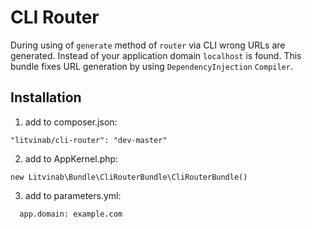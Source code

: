 # CLI Router

During using of `generate` method of `router` via CLI wrong URLs are generated. Instead of your application domain `localhost` is found.
This bundle fixes URL generation by using `DependencyInjection` `Compiler`.

## Installation

1. add to composer.json:

```
"litvinab/cli-router": "dev-master"
```

2. add to AppKernel.php:

```            
new Litvinab\Bundle\CliRouterBundle\CliRouterBundle()
```

3. add to parameters.yml:

```
  app.domain: example.com
```